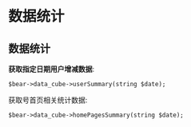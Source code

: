 # 数据统计

## 数据统计

**获取指定日期用户增减数据**:

```
$bear->data_cube->userSummary(string $date);
```

获取号首页相关统计数据:

```
$bear->data_cube->homePagesSummary(string $date);
```



